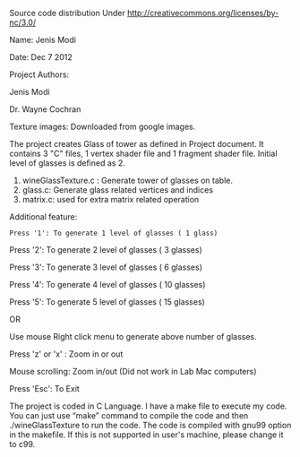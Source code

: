 Source code distribution Under http://creativecommons.org/licenses/by-nc/3.0/

Name: Jenis Modi

Date: Dec 7 2012

Project Authors:

Jenis Modi

Dr. Wayne Cochran



Texture images: Downloaded from google images.

The project creates Glass of tower as defined in Project document. It contains 3 "C" files, 1 vertex shader file and 1 fragment shader file. Initial level of glasses is defined as 2. 

1. wineGlassTexture.c : Generate tower of glasses on table.
2. glass.c: Generate glass related vertices and indices
3. matrix.c: used for extra matrix related operation

Additional feature: 

	Press '1': To generate 1 level of glasses ( 1 glass)
  
  Press '2': To generate 2 level of glasses ( 3 glasses)
  
  Press '3': To generate 3 level of glasses ( 6 glasses)
  
  Press '4': To generate 4 level of glasses ( 10 glasses)
  
  Press '5': To generate 5 level of glasses ( 15 glasses)
  
  OR
  
  Use mouse Right click menu to generate above number of glasses.
  
  Press 'z' or 'x' : Zoom in or out
  
  Mouse scrolling: Zoom in/out (Did not work in Lab Mac computers)
  
  Press 'Esc': To Exit


The project is coded in C Language. I have a make file to execute my code. You can just use “make” command to compile the code and then ./wineGlassTexture to run the code. The code is compiled with gnu99 option in the makefile. If this is not supported in user's machine, please change it to c99.


